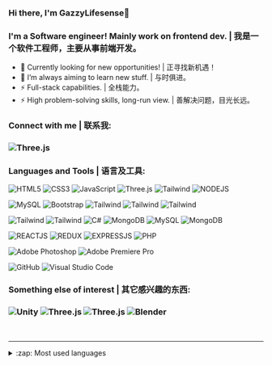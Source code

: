 ### Hi there, I'm GazzyLifesense👋

### I'm a Software engineer! Mainly work on frontend dev. | 我是一个软件工程师，主要从事前端开发。

- 🔭 Currently looking for new opportunities! | 正寻找新机遇！
- 🌱 I’m always aiming to learn new stuff. | 与时俱进。
- ⚡ Full-stack capabilities. | 全栈能力。
- ⚡ High problem-solving skills, long-run view. | 善解决问题，目光长远。

### Connect with me | 联系我:

### <img alt="Three.js" src="https://img.shields.io/badge/WeChat: GazzyLifesense-%234fc08d.svg?style=for-the-badge&logo=WeChat&logoColor=white"/>

### Languages and Tools | 语言及工具:

<img alt="HTML5" src="https://img.shields.io/badge/html5-%23E34F26.svg?style=for-the-badge&logo=html5&logoColor=white"/> <img alt="CSS3" src="https://img.shields.io/badge/css3-%231572B6.svg?style=for-the-badge&logo=css3&logoColor=white"/> <img alt="JavaScript" src="https://img.shields.io/badge/javascript-%23323330.svg?style=for-the-badge&logo=javascript&logoColor=%23F7DF1E"/> <img alt="Three.js" src="https://img.shields.io/badge/vue.js-%234fc08d.svg?style=for-the-badge&logo=vue.js&logoColor=00ff58"/> <img alt="Tailwind" src="https://img.shields.io/badge/Webpack-%230170fe.svg?style=for-the-badge&logo=webpack&logoColor=white"/> <img alt="NODEJS" src="https://img.shields.io/badge/node.js-6DA55F?style=for-the-badge&logo=node.js&logoColor=white"/>

<img alt="MySQL" src="https://img.shields.io/badge/Jquery-%230769ad.svg?style=for-the-badge&logo=jquery&logoColor=white"/> <img alt="Bootstrap" src="https://img.shields.io/badge/bootstrap-%23563D7C.svg?style=for-the-badge&logo=bootstrap&logoColor=white"/> <img alt="Tailwind" src="https://img.shields.io/badge/Element Plus-%230170fe.svg?style=for-the-badge&logo=gitbook&logoColor=white"/> <img alt="Tailwind" src="https://img.shields.io/badge/Ant Design-%230170fe.svg?style=for-the-badge&logo=antdesign&logoColor=red"/> <img alt="Tailwind" src="https://img.shields.io/badge/tailwindcss-%2338B2AC.svg?style=for-the-badge&logo=tailwind-css&logoColor=skyblue"/>

<img alt="Tailwind" src="https://img.shields.io/badge/Python-%23000.svg?style=for-the-badge&logo=python&logoColor=%23F7DF1E"/> <img alt="Tailwind" src="https://img.shields.io/badge/Java-%23000.svg?style=for-the-badge&logo=&logoColor=%23F7DF1E"/> <img alt="C#" src="https://img.shields.io/badge/c%23-%23000.svg?style=for-the-badge&logo=csharp&logoColor=%239c0cba"/> <img alt="MongoDB" src="https://img.shields.io/badge/MongoDB-%234ea94b.svg?style=for-the-badge&logo=mongodb&logoColor=white"/> <img alt="MySQL" src="https://img.shields.io/badge/mysql-%2300f.svg?style=for-the-badge&logo=mysql&logoColor=white"/> <img alt="MongoDB" src="https://img.shields.io/badge/Redis-%23000.svg?style=for-the-badge&logo=redis&logoColor=red"/>

<img alt="REACTJS" src="https://img.shields.io/badge/react-%2320232a.svg?style=for-the-badge&logo=react&logoColor=%2361DAFB"/> <img alt="REDUX" src="https://img.shields.io/badge/redux-%23593d88.svg?style=for-the-badge&logo=redux&logoColor=white"/> <img alt="EXPRESSJS" src="https://img.shields.io/badge/express.js-%23404d59.svg?style=for-the-badge&logo=express&logoColor=%2361DAFB"/> <img alt="PHP" src="https://img.shields.io/badge/php-%23777BB4.svg?style=for-the-badge&logo=php&logoColor=white"/>

<img alt="Adobe Photoshop" src="https://img.shields.io/badge/adobephotoshop-%2331A8FF.svg?style=for-the-badge&logo=adobephotoshop&logoColor=white"/> <img alt="Adobe Premiere Pro" src="https://img.shields.io/badge/Adobe%20Premiere%20Pro-9999FF.svg?style=for-the-badge&logo=Adobe%20Premiere%20Pro&logoColor=white"/>

<img alt="GitHub" src="https://img.shields.io/badge/github-%23121011.svg?style=for-the-badge&logo=github&logoColor=white"/> <img alt="Visual Studio Code" src="https://img.shields.io/badge/VisualStudioCode-0078d7.svg?style=for-the-badge&logo=visual-studio-code&logoColor=white"/>  

### Something else of interest | 其它感兴趣的东西:

### <img alt="Unity" src="https://img.shields.io/badge/unity-%23000000.svg?style=for-the-badge&logo=unity&logoColor=white"/> <img alt="Three.js" src="https://img.shields.io/badge/Cocos Creator-%23121011.svg?style=for-the-badge&logo=cocos&logoColor=%2355c2e1"/> <img alt="Three.js" src="https://img.shields.io/badge/three.js-%23121011.svg?style=for-the-badge&logo=threedotjs&logoColor=white"/> <img alt="Blender" src="https://img.shields.io/badge/blender-%23F5792A.svg?style=for-the-badge&logo=blender&logoColor=white"/> 



<br />

---

<details>
  <summary>:zap: Most used languages</summary>

[![Top Langs](https://github-readme-stats.vercel.app/api/top-langs/?username=GazzyLifesense)]

</details>
